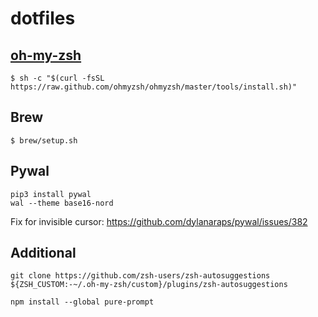 # dotfiles

## [oh-my-zsh](https://ohmyz.sh/)
```
$ sh -c "$(curl -fsSL https://raw.github.com/ohmyzsh/ohmyzsh/master/tools/install.sh)"
```

## Brew
```
$ brew/setup.sh
```

## Pywal
```
pip3 install pywal
wal --theme base16-nord
```
Fix for invisible cursor: https://github.com/dylanaraps/pywal/issues/382

## Additional
```
git clone https://github.com/zsh-users/zsh-autosuggestions ${ZSH_CUSTOM:-~/.oh-my-zsh/custom}/plugins/zsh-autosuggestions

npm install --global pure-prompt
```


